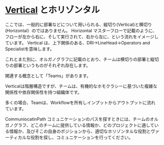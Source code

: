 [Vertical](/Workflow/Vertical/) とホリゾンタル
=================================================================

ここでは、一般的に部署などについて用いられる、縦切り(Vertical)と横切り(Horizontal）のではありません。
Horizontal マスターフローで記載のように、フローが左から右に、そして実行されて、右から左に、という流れをイメージしています。
Vertical は、上下関係のある、DRI->LineHead->Operators and Specialistを意味します。

これとまた別に、オルガノグラフに記載のとおり、チームは横切りの部署と縦切りの部署というものがそれぞれ存在します。

関連する概念として「Teams」があります。

Verticalは階層構造ですが、チームは、有機的なホモクラシーに基づいた複雑な関係性や依存関係性を持つ組織体です。

多くの場合、Teamは、Workflowを所有しインプットからアウトプットに流れています。

CommuniocatinPath
コミュニケーションのパスを探すときには、チームのオルガノグラフ、どこのチームに提供している情報か、どのプロジェクトに適している情報か、及びそこの自身のポジションから、適切なホリゾンタルな役割とヴァーティカルな役割を探し、コミュニケーションを行ってください。
